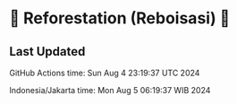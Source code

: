
# 🌳 Reforestation (Reboisasi) 🌲

## Last Updated

GitHub Actions time: Sun Aug  4 23:19:37 UTC 2024

Indonesia/Jakarta time: Mon Aug  5 06:19:37 WIB 2024

